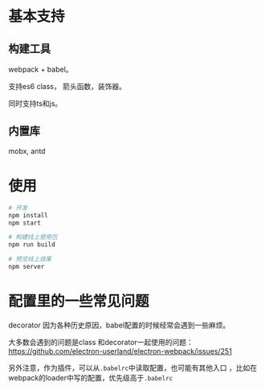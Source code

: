 # 基本支持

## 构建工具

webpack + babel。

支持es6 class， 箭头函数，装饰器。

同时支持ts和js。

## 内置库
mobx, antd

# 使用

```bash
# 开发
npm install
npm start

# 构建线上使用包
npm run build

# 预览线上效果
npm server
```

# 配置里的一些常见问题

decorator 因为各种历史原因，babel配置的时候经常会遇到一些麻烦。

大多数会遇到的问题是class 和decorator一起使用的问题： https://github.com/electron-userland/electron-webpack/issues/251

另外注意，作为插件，可以从`.babelrc`中读取配置，也可能有其他入口 ，比如在webpack的loader中写的配置，优先级高于`.babelrc`
